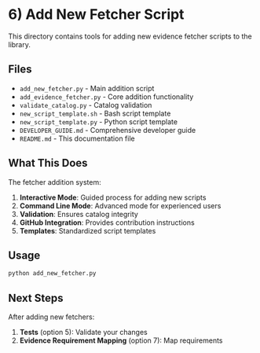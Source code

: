 # 6) Add New Fetcher Script

This directory contains tools for adding new evidence fetcher scripts to the library.

## Files

- `add_new_fetcher.py` - Main addition script
- `add_evidence_fetcher.py` - Core addition functionality
- `validate_catalog.py` - Catalog validation
- `new_script_template.sh` - Bash script template
- `new_script_template.py` - Python script template
- `DEVELOPER_GUIDE.md` - Comprehensive developer guide
- `README.md` - This documentation file

## What This Does

The fetcher addition system:

1. **Interactive Mode**: Guided process for adding new scripts
2. **Command Line Mode**: Advanced mode for experienced users
3. **Validation**: Ensures catalog integrity
4. **GitHub Integration**: Provides contribution instructions
5. **Templates**: Standardized script templates

## Usage

```bash
python add_new_fetcher.py
```

## Next Steps

After adding new fetchers:

1. **Tests** (option 5): Validate your changes
2. **Evidence Requirement Mapping** (option 7): Map requirements

